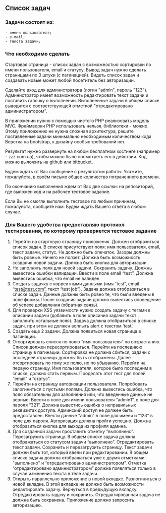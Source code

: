 ## Список задач

### Задачи состоят из:
    - имени пользователя;
    - е-mail;
    - текста задачи;
### Что необходимо сделать

Стартовая страница - список задач с возможностью сортировки по имени пользователя, email и статусу. Вывод задач нужно сделать страницами по 3 штуки (с пагинацией). Видеть список задач и создавать новые может любой посетитель без авторизации.

Сделайте вход для администратора (логин "admin", пароль "123"). Администратор имеет возможность редактировать текст задачи и поставить галочку о выполнении. Выполненные задачи в общем списке выводятся с соответствующей отметкой "отредактировано администратором".

В приложении нужно с помощью чистого PHP реализовать модель MVC. Фреймворки PHP использовать нельзя, библиотеки - можно. Этому приложению не нужна сложная архитектура, решите поставленные задачи минимально необходимым количеством кода. Верстка на bootstrap, к дизайну особых требований нет.

Результат нужно развернуть на любом бесплатном хостинге (например - zzz.com.ua), чтобы можно было посмотреть его в действии. Код можно выложить на github или bitbucket.

Будем ждать от Вас сообщение с результатом работы. Укажите, пожалуйста, в своём письме общее количество потраченного времени.

По окончанию выполнения ждем от Вас две ссылки: на репозиторий, где выложен код и на рабочее тестовое задание.

Если Вы не смогли выполнить тестовое по любым причинам, пожалуйста, сообщите нам. Будем ждать Вашего ответа в любом случае.

### Для Вашего удобства предоставляю протокол тестирования, по которому проверяется тестовое задание

1) Перейти на стартовую страницу приложения. Должен отобразиться список задач. В списке присутствуют поля: имя пользователя, email, текст задачи, статус. Не должно быть опечаток. Зазоры должны быть ровные. Ничего не ползет. Должна быть возможность создания новой задачи. Должна быть кнопка для авторизации.
2) Не заполнять поля для новой задачи. Сохранить задачу. Должны вывестись ошибки валидации. Ввести в поле email “test”. Должна вывестись ошибка, что email не валиден.
3) Создать задачку с корректными данными (имя “test”, email “test@test.com”, текст “test job”). Задача должна отобразиться в списке задач. Данные должны быть ровно те, что были введены в поле формы. После создания задачи должно вывестись оповещение об успехе добавления (обратная связь).
4) Для проверки XSS уязвимости нужно создать задачу с тегами в описании задачи (добавить в поле описания задачи текст <script>alert(‘test’);</script>, заполнить остальные поля). Задача должна отобразиться в списке задач, при этом не должен всплыть alert c текстом ‘test’.
5) Создать еще 2 задачи. Должна появиться новая страница в пагинации.
6) Отсортировать список по полю “имя пользователя” по возрастанию. Список должен пересортироваться. Перейти на последнюю страницу в пагинации. Сортировка не должна сбиться, задачи с последней страницы должны быть отображены. Далее отсортировать по тому же полю, но по убыванию. Перейти на первую страницу. Имя пользователя, которое было последним в списке, должно стать первым. Проделать этот тест для полей “email” и “статус”.
7) Перейти на страницу авторизации пользователя. Попробовать залогиниться с пустыми полями. Должна вывестись ошибка, что поля обязательны для заполнения или, что введенные данные не верные. Ввести в поле для имени пользователя “admin1”, в поле для пароля “321”. Должна вывестись ошибка о неправильных реквизитах доступа. Админский доступ не должен быть предоставлен. Ввести данные “admin” в поле для имени и “123” в поле для пароля. Авторизация должна пройти успешно. Должна отобразиться кнопка для выхода из профиля админа.
8) Для созданной задачи проставить отметку “выполнено”. Перезагрузить страницу. В общем списке задача должна отображаться со статусом задачи “выполнено”.
Отредактировать текст задачи. Сохранить и перезагрузить страницу. Текст задачи должен быть тот, который ввели при редактировании. В общем списке задача должна отображаться уже с двумя отметками: "выполнено" и “отредактировано администратором”. Отметка “отредактировано администратором” должна появляться только в случае изменения текста в теле задачи.
9) Открыть параллельно приложение в новой вкладке. Разлогиниться в новой вкладке. В этой вкладке не должно быть возможности редактировать задачу. Вернуться в предыдущую вкладку. Отредактировать задачу и сохранить. Отредактированная задача не должна быть сохранена. Приложение должно запросить авторизацию.
